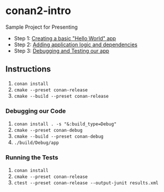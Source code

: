 # conan2-intro

Sample Project for Presenting

- Step 1: [Creating a basic "Hello World" app](https://github.com/prince-chrismc/conan2-intro/tree/spdlog-hello-word)
- Step 2: [Adding application logic and dependencies](https://github.com/prince-chrismc/conan2-intro/tree/spdlog-hello-word)
- Step 3: [Debugging and Testing our app](https://github.com/prince-chrismc/conan2-intro/tree/testing-and-lockfiles)

## Instructions

1. `conan install`
2. `cmake --preset conan-release`
3. `cmake --build --preset conan-release`

### Debugging our Code

1. `conan install . -s "&:build_type=Debug"`
2. `cmake --preset conan-debug`
3. `cmake --build --preset conan-debug`
4. `./build/Debug/app`

### Running the Tests

1. `conan install`
2. `cmake --preset conan-release`
3. `ctest --preset conan-release --output-junit results.xml`
